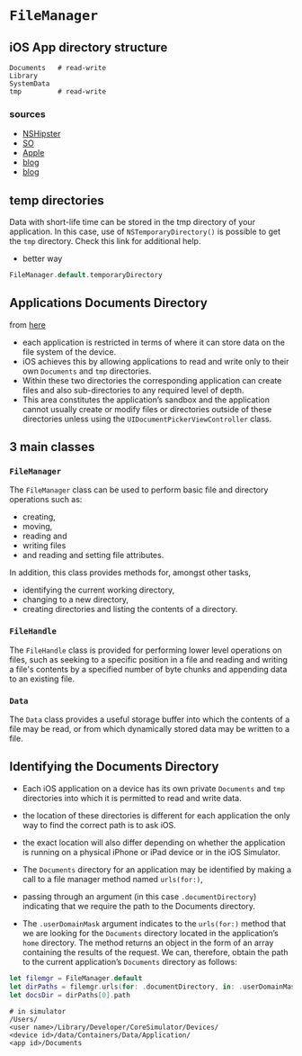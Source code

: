 # `FileManager`

## iOS App directory structure
```
Documents   # read-write
Library
SystemData
tmp         # read-write
```

### sources
* [NSHipster](http://nshipster.com/nstemporarydirectory/)
* [SO](https://stackoverflow.com/questions/11897825/ios-temporary-folder-location)
* [Apple](https://developer.apple.com/library/content/documentation/FileManagement/Conceptual/FileSystemProgrammingGuide/FileSystemOverview/FileSystemOverview.html)
* [blog](https://medium.com/@victor.pavlychko/managing-temporary-files-in-swift-b076e1444c76)
* [blog](https://www.techotopia.com/index.php/Working_with_Directories_in_Swift_on_iOS_8)


## temp directories
Data with short-life time can be stored in the tmp directory of your
application. In this case, use of `NSTemporaryDirectory()` is possible to get the
`tmp` directory. Check this link for additional help.

* better way
```swift
FileManager.default.temporaryDirectory
```


## Applications Documents Directory
from [here](https://www.techotopia.com/index.php/Working_with_Directories_in_Swift_on_iOS_8)

* each application is restricted in terms of where it can store data on the
file system of the device.
* iOS achieves this by allowing applications to read
and write only to their own `Documents` and `tmp` directories.
* Within these two directories the corresponding application can create files and also
sub-directories to any required level of depth.
* This area constitutes the application’s sandbox and the application cannot usually create or modify files or directories outside of these directories unless using the `UIDocumentPickerViewController` class.

## 3 main classes
### `FileManager`
The `FileManager` class can be used to perform basic file and directory
operations such as:
* creating,
* moving,
* reading and
* writing files
* and reading and setting file attributes.

In addition, this class provides methods for, amongst other tasks,
* identifying the current working directory,
* changing to a new directory,
* creating directories and listing the contents of a directory.

### `FileHandle`
The `FileHandle` class is provided for performing lower level operations on
files, such as seeking to a specific position in a file and reading and writing
a file's contents by a specified number of byte chunks and appending data to an
existing file.


### `Data`
The `Data` class provides a useful storage buffer into which the contents of a file may be read, or from which dynamically stored data may be written to a file.

## Identifying the Documents Directory
* Each iOS application on a device has its own private `Documents` and `tmp`
directories into which it is permitted to read and write data.

* the
location of these directories is different for each application the only way to
find the correct path is to ask iOS.

* the exact location will also
differ depending on whether the application is running on a physical iPhone or
iPad device or in the iOS Simulator.

* The `Documents` directory for an application
may be identified by making a call to a file manager method named `urls(for:)`,

* passing through an argument (in this case `.documentDirectory`) indicating that we
require the path to the Documents directory.

* The `.userDomainMask` argument
indicates to the `urls(for:)` method that we are looking for the `Documents`
directory located in the application’s `home` directory. The method returns an
object in the form of an array containing the results of the request. We can,
therefore, obtain the path to the current application’s `Documents` directory as
follows:



```swift
let filemgr = FileManager.default
let dirPaths = filemgr.urls(for: .documentDirectory, in: .userDomainMask)
let docsDir = dirPaths[0].path
```

```
# in simulator
/Users/
<user name>/Library/Developer/CoreSimulator/Devices/
<device id>/data/Containers/Data/Application/
<app id>/Documents
```
